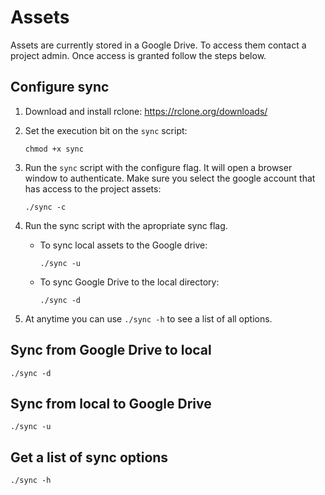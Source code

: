 # Assets

Assets are currently stored in a Google Drive. To access them contact a project admin. Once access is granted follow the steps below.

## Configure sync

1. Download and install rclone: https://rclone.org/downloads/

2. Set the execution bit on the `sync` script: 
    
    `chmod +x sync`

3. Run the `sync` script with the configure flag. It will open a browser window to authenticate. Make sure you select the google account that has access to the project assets:
    
    `./sync -c`

4. Run the sync script with the apropriate sync flag.
   
   * To sync local assets to the Google drive:

        `./sync -u`
   
   * To sync Google Drive to the local directory:

        `./sync -d`

5. At anytime you can use `./sync -h` to see a list of all options.

## Sync from Google Drive to local
`./sync -d`

## Sync from local to Google Drive
`./sync -u`

## Get a list of sync options
`./sync -h`